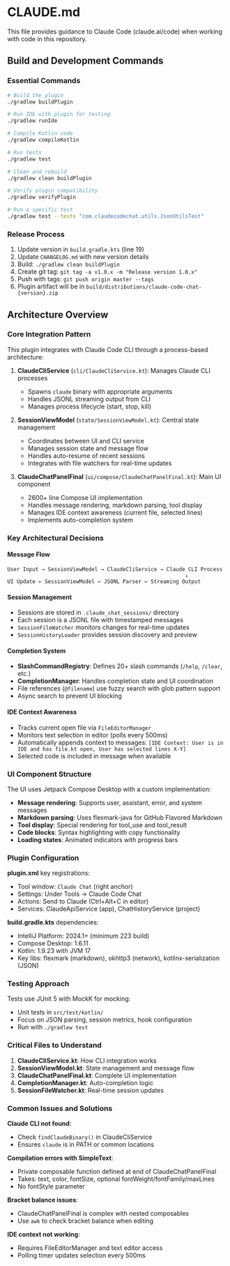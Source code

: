 # CLAUDE.md

This file provides guidance to Claude Code (claude.ai/code) when working with code in this repository.

## Build and Development Commands

### Essential Commands
```bash
# Build the plugin
./gradlew buildPlugin

# Run IDE with plugin for testing
./gradlew runIde

# Compile Kotlin code
./gradlew compileKotlin

# Run tests
./gradlew test

# Clean and rebuild
./gradlew clean buildPlugin

# Verify plugin compatibility
./gradlew verifyPlugin

# Run a specific test
./gradlew test --tests "com.claudecodechat.utils.JsonUtilsTest"
```

### Release Process
1. Update version in `build.gradle.kts` (line 19)
2. Update `CHANGELOG.md` with new version details
3. Build: `./gradlew clean buildPlugin`
4. Create git tag: `git tag -a v1.0.x -m "Release version 1.0.x"`
5. Push with tags: `git push origin master --tags`
6. Plugin artifact will be in `build/distributions/claude-code-chat-{version}.zip`

## Architecture Overview

### Core Integration Pattern
This plugin integrates with Claude Code CLI through a process-based architecture:

1. **ClaudeCliService** (`cli/ClaudeCliService.kt`): Manages Claude CLI processes
   - Spawns `claude` binary with appropriate arguments
   - Handles JSONL streaming output from CLI
   - Manages process lifecycle (start, stop, kill)

2. **SessionViewModel** (`state/SessionViewModel.kt`): Central state management
   - Coordinates between UI and CLI service
   - Manages session state and message flow
   - Handles auto-resume of recent sessions
   - Integrates with file watchers for real-time updates

3. **ClaudeChatPanelFinal** (`ui/compose/ClaudeChatPanelFinal.kt`): Main UI component
   - 2600+ line Compose UI implementation
   - Handles message rendering, markdown parsing, tool display
   - Manages IDE context awareness (current file, selected lines)
   - Implements auto-completion system

### Key Architectural Decisions

#### Message Flow
```
User Input → SessionViewModel → ClaudeCliService → Claude CLI Process
                                                         ↓
UI Update ← SessionViewModel ← JSONL Parser ← Streaming Output
```

#### Session Management
- Sessions are stored in `.claude_chat_sessions/` directory
- Each session is a JSONL file with timestamped messages
- `SessionFileWatcher` monitors changes for real-time updates
- `SessionHistoryLoader` provides session discovery and preview

#### Completion System
- **SlashCommandRegistry**: Defines 20+ slash commands (`/help`, `/clear`, etc.)
- **CompletionManager**: Handles completion state and UI coordination
- File references (`@filename`) use fuzzy search with glob pattern support
- Async search to prevent UI blocking

#### IDE Context Awareness
- Tracks current open file via `FileEditorManager`
- Monitors text selection in editor (polls every 500ms)
- Automatically appends context to messages: `[IDE Context: User is in IDE and has file.kt open, User has selected lines X-Y]`
- Selected code is included in message when available

### UI Component Structure

The UI uses Jetpack Compose Desktop with a custom implementation:
- **Message rendering**: Supports user, assistant, error, and system messages
- **Markdown parsing**: Uses flexmark-java for GitHub Flavored Markdown
- **Tool display**: Special rendering for tool_use and tool_result
- **Code blocks**: Syntax highlighting with copy functionality
- **Loading states**: Animated indicators with progress bars

### Plugin Configuration

**plugin.xml** key registrations:
- Tool window: `Claude Chat` (right anchor)
- Settings: Under Tools → Claude Code Chat
- Actions: Send to Claude (Ctrl+Alt+C in editor)
- Services: ClaudeApiService (app), ChatHistoryService (project)

**build.gradle.kts** dependencies:
- IntelliJ Platform: 2024.1+ (minimum 223 build)
- Compose Desktop: 1.6.11
- Kotlin: 1.9.23 with JVM 17
- Key libs: flexmark (markdown), okhttp3 (network), kotlinx-serialization (JSON)

### Testing Approach

Tests use JUnit 5 with MockK for mocking:
- Unit tests in `src/test/kotlin/`
- Focus on JSON parsing, session metrics, hook configuration
- Run with `./gradlew test`

### Critical Files to Understand

1. **ClaudeCliService.kt**: How CLI integration works
2. **SessionViewModel.kt**: State management and message flow
3. **ClaudeChatPanelFinal.kt**: Complete UI implementation
4. **CompletionManager.kt**: Auto-completion logic
5. **SessionFileWatcher.kt**: Real-time session updates

### Common Issues and Solutions

**Claude CLI not found**: 
- Check `findClaudeBinary()` in ClaudeCliService
- Ensures `claude` is in PATH or common locations

**Compilation errors with SimpleText**:
- Private composable function defined at end of ClaudeChatPanelFinal
- Takes: text, color, fontSize, optional fontWeight/fontFamily/maxLines
- No fontStyle parameter

**Bracket balance issues**:
- ClaudeChatPanelFinal is complex with nested composables
- Use `awk` to check bracket balance when editing

**IDE context not working**:
- Requires FileEditorManager and text editor access
- Polling timer updates selection every 500ms